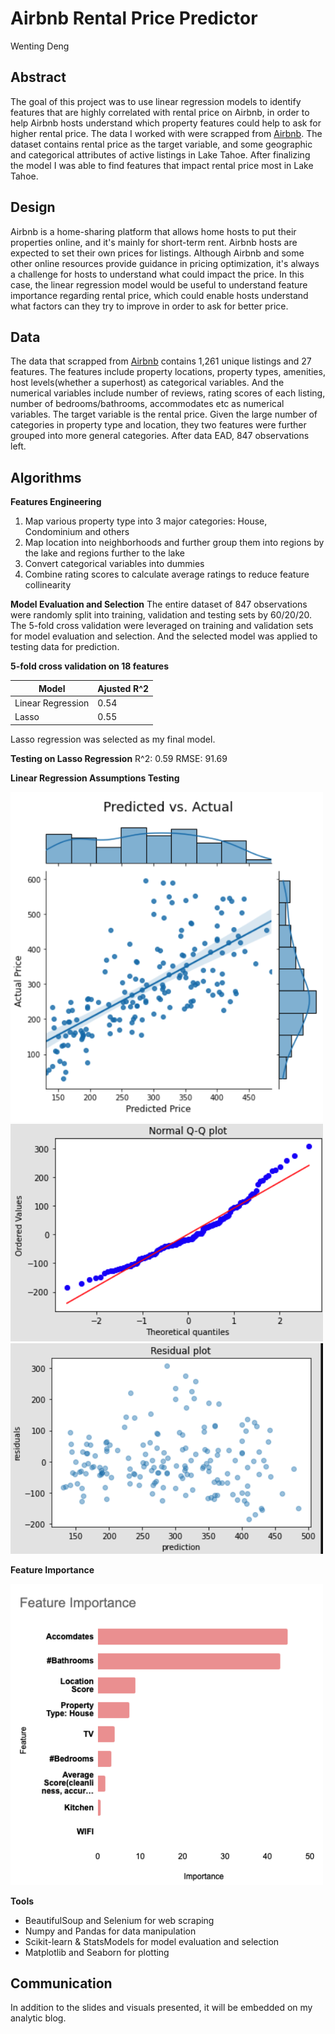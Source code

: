 # Airbnb Rental Price Predictor
Wenting Deng

## Abstract
The goal of this project was to use linear regression models to identify features that are highly correlated with rental price on Airbnb, in order to help Airbnb hosts understand which property features could help to ask for higher rental price. The data I worked with were scrapped from [Airbnb](www.airbnb.com). The dataset contains rental price as the target variable, and some geographic and categorical attributes of active listings in Lake Tahoe. After finalizing the model I was able to find features that impact rental price most in Lake Tahoe.

## Design
Airbnb is a home-sharing platform that allows home hosts to put their properties online, and it's mainly for short-term rent. Airbnb hosts are expected to set their own prices for listings. Although Airbnb and some other online resources provide guidance in pricing optimization, it's always a challenge for hosts to understand what could impact the price. In this case, the linear regression model would be useful to understand feature importance regarding rental price, which could enable hosts understand what factors can they try to improve in order to ask for better price.

## Data
The data that scrapped from [Airbnb](www.airbnb.com) contains 1,261 unique listings and 27 features. The features include property locations, property types, amenities, host levels(whether a superhost) as categorical variables. And the numerical variables include number of reviews, rating scores of each listing, number of bedrooms/bathrooms, accommodates etc as numerical variables. The target variable is the rental price. Given the large number of categories in property type and location, they two features were further grouped into more general categories. After data EAD, 847 observations left.


## Algorithms
**Features Engineering**
1. Map various property type into 3 major categories: House, Condominium and others
2. Map location into neighborhoods and further group them into regions by the lake and regions further to the lake
3. Convert categorical variables into dummies
4. Combine rating scores to calculate average ratings to reduce feature collinearity


**Model Evaluation and Selection**
The entire dataset of 847 observations were randomly split into training, validation and testing sets by 60/20/20. The 5-fold cross validation were leveraged on training and validation sets for model evaluation and selection. And the selected model was applied to testing data for prediction.

**5-fold cross validation on 18 features**

| Model| Ajusted R^2 |
| --- | --- |
| Linear Regression | 0.54 |
| Lasso | 0.55 |

Lasso regression was selected as my final model.

**Testing on Lasso Regression**
R^2: 0.59
RMSE: 91.69

**Linear Regression Assumptions Testing**

<img src="model_plot.png" width=500>

<img src="Q-Q plot.png" width=500>

<img src="res dist.png" width=500>

**Feature Importance**

<img src="feature importance.png" width=500>

**Tools**
* BeautifulSoup and Selenium for web scraping
* Numpy and Pandas for data manipulation
* Scikit-learn & StatsModels for model evaluation and selection
* Matplotlib and Seaborn for plotting

## Communication
In addition to the slides and visuals presented, it will be embedded on my analytic blog.
